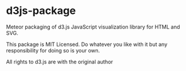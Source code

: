 d3js-package
============

Meteor packaging of d3.js JavaScript visualization library for HTML and SVG.

This package is MIT Licensed. Do whatever you like with it but any responsibility for doing so is your own.

All rights to d3.js are with the original author
